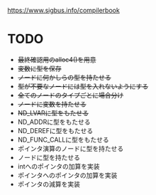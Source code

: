 https://www.sigbus.info/compilerbook

# TODO
* ~~最終確認用のalloc4()を用意~~
* ~~変数に型を保存~~
* ~~ノードに何かしらの型を持たせる~~
* ~~型が不要なノードには型を入れないようにする~~
* ~~全てのノードのタイプごとに場合分け~~
* ~~ノードに変数を持たせる~~
* ~~ND_LVARに型をもたせる~~
* ND_ADDRに型をもたせる
* ND_DEREFに型をもたせる
* ND_FUNC_CALLに型をもたせる
* ポインタ演算のノードに型を持たせる
* ノードに型を持たせる
* intへのポインタの加算を実装
* ポインタへのポインタの加算を実装
* ポインタの減算を実装
